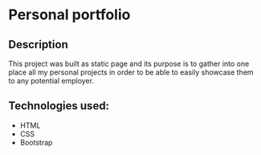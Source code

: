 # Personal portfolio
## Description
This project was built as static page and its purpose is to gather into one place all my personal projects in order to be able to easily showcase them to any potential employer.
## Technologies used:
* HTML
* CSS
* Bootstrap
